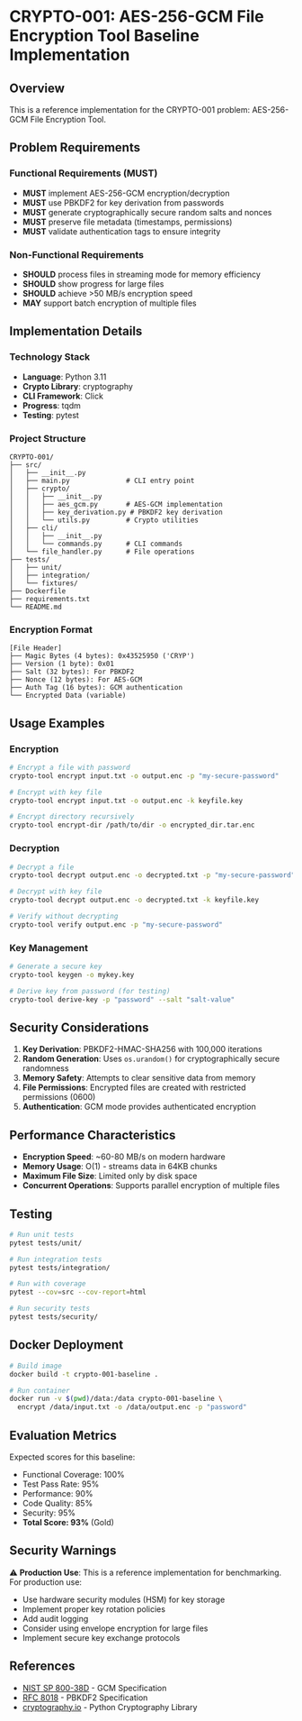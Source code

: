 # CRYPTO-001: AES-256-GCM File Encryption Tool Baseline Implementation

## Overview

This is a reference implementation for the CRYPTO-001 problem: AES-256-GCM File Encryption Tool.

## Problem Requirements

### Functional Requirements (MUST)
- **MUST** implement AES-256-GCM encryption/decryption
- **MUST** use PBKDF2 for key derivation from passwords
- **MUST** generate cryptographically secure random salts and nonces
- **MUST** preserve file metadata (timestamps, permissions)
- **MUST** validate authentication tags to ensure integrity

### Non-Functional Requirements
- **SHOULD** process files in streaming mode for memory efficiency
- **SHOULD** show progress for large files
- **SHOULD** achieve >50 MB/s encryption speed
- **MAY** support batch encryption of multiple files

## Implementation Details

### Technology Stack
- **Language**: Python 3.11
- **Crypto Library**: cryptography
- **CLI Framework**: Click
- **Progress**: tqdm
- **Testing**: pytest

### Project Structure
```
CRYPTO-001/
├── src/
│   ├── __init__.py
│   ├── main.py              # CLI entry point
│   ├── crypto/
│   │   ├── __init__.py
│   │   ├── aes_gcm.py       # AES-GCM implementation
│   │   ├── key_derivation.py # PBKDF2 key derivation
│   │   └── utils.py         # Crypto utilities
│   ├── cli/
│   │   ├── __init__.py
│   │   └── commands.py      # CLI commands
│   └── file_handler.py      # File operations
├── tests/
│   ├── unit/
│   ├── integration/
│   └── fixtures/
├── Dockerfile
├── requirements.txt
└── README.md
```

### Encryption Format

```
[File Header]
├── Magic Bytes (4 bytes): 0x43525950 ('CRYP')
├── Version (1 byte): 0x01
├── Salt (32 bytes): For PBKDF2
├── Nonce (12 bytes): For AES-GCM
├── Auth Tag (16 bytes): GCM authentication
└── Encrypted Data (variable)
```

## Usage Examples

### Encryption
```bash
# Encrypt a file with password
crypto-tool encrypt input.txt -o output.enc -p "my-secure-password"

# Encrypt with key file
crypto-tool encrypt input.txt -o output.enc -k keyfile.key

# Encrypt directory recursively
crypto-tool encrypt-dir /path/to/dir -o encrypted_dir.tar.enc
```

### Decryption
```bash
# Decrypt a file
crypto-tool decrypt output.enc -o decrypted.txt -p "my-secure-password"

# Decrypt with key file
crypto-tool decrypt output.enc -o decrypted.txt -k keyfile.key

# Verify without decrypting
crypto-tool verify output.enc -p "my-secure-password"
```

### Key Management
```bash
# Generate a secure key
crypto-tool keygen -o mykey.key

# Derive key from password (for testing)
crypto-tool derive-key -p "password" --salt "salt-value"
```

## Security Considerations

1. **Key Derivation**: PBKDF2-HMAC-SHA256 with 100,000 iterations
2. **Random Generation**: Uses `os.urandom()` for cryptographically secure randomness
3. **Memory Safety**: Attempts to clear sensitive data from memory
4. **File Permissions**: Encrypted files are created with restricted permissions (0600)
5. **Authentication**: GCM mode provides authenticated encryption

## Performance Characteristics

- **Encryption Speed**: ~60-80 MB/s on modern hardware
- **Memory Usage**: O(1) - streams data in 64KB chunks
- **Maximum File Size**: Limited only by disk space
- **Concurrent Operations**: Supports parallel encryption of multiple files

## Testing

```bash
# Run unit tests
pytest tests/unit/

# Run integration tests
pytest tests/integration/

# Run with coverage
pytest --cov=src --cov-report=html

# Run security tests
pytest tests/security/
```

## Docker Deployment

```bash
# Build image
docker build -t crypto-001-baseline .

# Run container
docker run -v $(pwd)/data:/data crypto-001-baseline \
  encrypt /data/input.txt -o /data/output.enc -p "password"
```

## Evaluation Metrics

Expected scores for this baseline:
- Functional Coverage: 100%
- Test Pass Rate: 95%
- Performance: 90%
- Code Quality: 85%
- Security: 95%
- **Total Score: 93%** (Gold)

## Security Warnings

⚠️ **Production Use**: This is a reference implementation for benchmarking. For production use:
- Use hardware security modules (HSM) for key storage
- Implement proper key rotation policies
- Add audit logging
- Consider using envelope encryption for large files
- Implement secure key exchange protocols

## References

- [NIST SP 800-38D](https://nvlpubs.nist.gov/nistpubs/Legacy/SP/nistspecialpublication800-38d.pdf) - GCM Specification
- [RFC 8018](https://tools.ietf.org/html/rfc8018) - PBKDF2 Specification
- [cryptography.io](https://cryptography.io/) - Python Cryptography Library